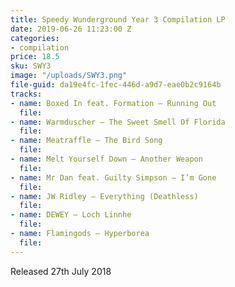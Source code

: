 ```yaml
---
title: Speedy Wunderground Year 3 Compilation LP
date: 2019-06-26 11:23:00 Z
categories:
- compilation
price: 18.5
sku: SWY3
image: "/uploads/SWY3.png"
file-guid: da19e4fc-1fec-446d-a9d7-eae0b2c9164b
tracks:
- name: Boxed In feat. Formation – Running Out
  file: 
- name: Warmduscher – The Sweet Smell Of Florida
  file: 
- name: Meatraffle – The Bird Song
  file: 
- name: Melt Yourself Down – Another Weapon
  file: 
- name: Mr Dan feat. Guilty Simpson – I’m Gone
  file: 
- name: JW Ridley – Everything (Deathless)
  file: 
- name: DEWEY – Loch Linnhe
  file: 
- name: Flamingods – Hyperborea
  file: 
---
```


Released 27th July 2018